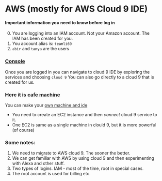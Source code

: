 # AWS (mostly for AWS Cloud 9 IDE)


#### Important information you need to know before log in
0. You are logging into an IAM account. Not your Amazon account. The IAM has been created for you.
2. You account alias is: `teamli60`
2. `abir` and `tanya` are the users

### [Console]( https://teamli60.signin.aws.amazon.com/console)

Once you are logged in you can navigate to cloud 9 IDE by exploring the services and choosing `cloud 9`
You can also go directly to a cloud 9 that is created for us. 
### Here it is [cafe machine](https://console.aws.amazon.com/cloud9/home/shared)

You can make your [own machine and ide](https://console.aws.amazon.com/cloud9/home/create)

+ You need to create an EC2 instance and then _connect_ cloud 9 service to it.
+ One EC2 is same as a single machine in clould 9, but it is more powerful (of course)

### Some notes:

1. We need to migrate to AWS cloud 9. The sooner the better.
1. We can get familiar with AWS by using cloud 9 and then experimenting with Alexa and other stuff.
1. Two types of logins. IAM - most of the time, root in special cases.
1. The root account is used for billing etc.
